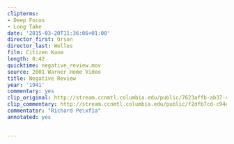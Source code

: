 ```yaml
---
clipterms:
- Deep Focus
- Long Take
date: '2015-03-20T11:36:06+01:00'
director_first: Orson
director_last: Welles
film: Citizen Kane
length: 0:42
quicktime: negative_review.mov
source: 2001 Warner Home Video
title: Negative Review
year: '1941'
commentary: yes
clip_original: http://stream.ccnmtl.columbia.edu/public/7623affb-ab37-4a8e-b319-52e0acec7de2-004_citizenkane_negrev_FLG-mp4-aac-480w-850kbps-ffmpeg.mp4
clip_commentary: http://stream.ccnmtl.columbia.edu/public/f2dfb7cd-c94e-410b-bbac-72292202e451_480-004_citizenkane_negrev_commentary_FLG_et.mp4
commentator: "Richard Pe\xf1a"
annotated: yes


---
```

